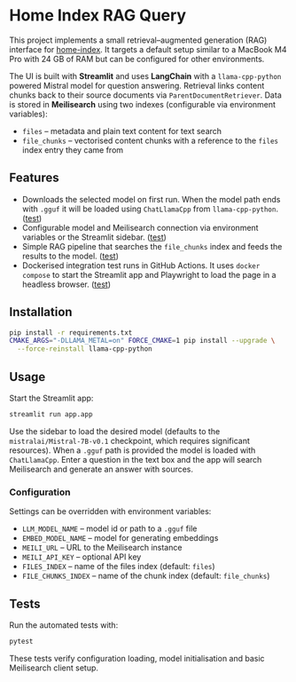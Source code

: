 # Home Index RAG Query

This project implements a small retrieval–augmented generation (RAG)
interface for [home-index](https://github.com/nashspence/home-index).
It targets a default setup similar to a MacBook M4 Pro with 24 GB of
RAM but can be configured for other environments.

The UI is built with **Streamlit** and uses **LangChain** with a
`llama-cpp-python` powered Mistral model for question answering. Retrieval
links content chunks
back to their source documents via `ParentDocumentRetriever`. Data is stored in
**Meilisearch** using two indexes (configurable via environment
variables):

- `files` – metadata and plain text content for text search
- `file_chunks` – vectorised content chunks with a reference to the
  `files` index entry they came from

## Features

- Downloads the selected model on first run. When the model path ends with
  `.gguf` it will be loaded using `ChatLlamaCpp` from `llama-cpp-python`.
  ([test](tests/test_llm.py))
- Configurable model and Meilisearch connection via environment
  variables or the Streamlit sidebar. ([test](tests/test_config.py))
- Simple RAG pipeline that searches the `file_chunks` index and feeds the
  results to the model. ([test](tests/test_chain.py))
- Dockerised integration test runs in GitHub Actions.
  It uses `docker compose` to start the Streamlit app and Playwright
  to load the page in a headless browser.
  ([test](tests/test_streamlit_docker.py))

## Installation

```bash
pip install -r requirements.txt
CMAKE_ARGS="-DLLAMA_METAL=on" FORCE_CMAKE=1 pip install --upgrade \
  --force-reinstall llama-cpp-python
```

## Usage

Start the Streamlit app:

```bash
streamlit run app.app
```

Use the sidebar to load the desired model (defaults to the
`mistralai/Mistral-7B-v0.1` checkpoint, which requires significant
resources). When a `.gguf` path is provided the model is loaded with
`ChatLlamaCpp`. Enter a question in the text box and the app will
search Meilisearch and generate an answer with sources.

### Configuration

Settings can be overridden with environment variables:

 - `LLM_MODEL_NAME` – model id or path to a `.gguf` file
- `EMBED_MODEL_NAME` – model for generating embeddings
- `MEILI_URL` – URL to the Meilisearch instance
- `MEILI_API_KEY` – optional API key
- `FILES_INDEX` – name of the files index (default: `files`)
- `FILE_CHUNKS_INDEX` – name of the chunk index (default:
  `file_chunks`)

## Tests

Run the automated tests with:

```bash
pytest
```

These tests verify configuration loading, model initialisation and basic
Meilisearch client setup.
